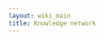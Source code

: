 ```yaml
---
layout: wiki_main
title: Knowledge network
---
```


<is-land on:visible import="<%= asset_path 'islands/neural_network.js' %>">
  <neural-network defer-hydration>
    <div id="neural-network">
    </div>
  </neural-network>
</is-land>



